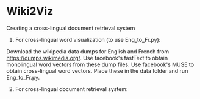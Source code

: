 # Wiki2Viz
Creating a cross-lingual document retrieval system 

1. For cross-lingual word visualization (to use Eng_to_Fr.py):

Download the wikipedia data dumps for English and French from https://dumps.wikimedia.org/.
 Use facebook's fastText to obtain monolingual word vectors from these dump files.
 Use facebook's MUSE to obtain cross-lingual word vectors.
 Place these in the data folder and run Eng_to_Fr.py.
 
2. For cross-lingual document retrieval system:
